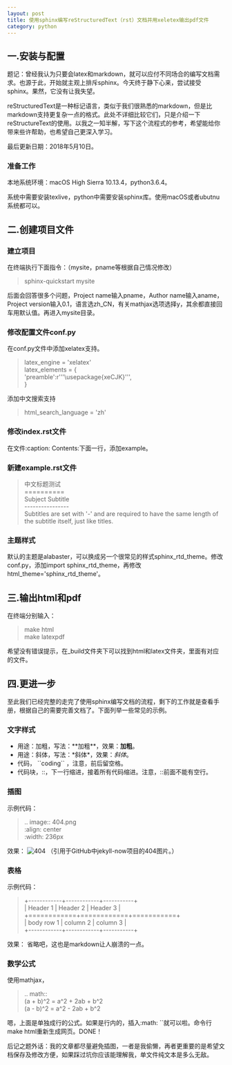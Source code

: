 ```yaml
---
layout: post
title: 使用sphinx编写reStructuredText（rst）文档并用xeletex输出pdf文件
category: python
---
```

## 一.安装与配置
题记：曾经我认为只要会latex和markdown，就可以应付不同场合的编写文档需求。也源于此，开始就主观上排斥sphinx。今天终于静下心来，尝试接受sphinx。果然，它没有让我失望。

reStructuredText是一种标记语言，类似于我们很熟悉的markdown，但是比markdown支持更复杂一点的格式。此处不详细比较它们，只是介绍一下reStructureText的使用。以我之一知半解，写下这个流程式的参考，希望能给你带来些许帮助，也希望自己更深入学习。

最后更新日期：2018年5月10日。

### 准备工作
本地系统环境：macOS High Sierra 10.13.4，python3.6.4。

系统中需要安装texlive，python中需要安装sphinx库。使用macOS或者ubutnu系统都可以。

## 二.创建项目文件
### 建立项目
在终端执行下面指令：（mysite，pname等根据自己情况修改）
> sphinx-quickstart mysite  

后面会回答很多个问题，Project name输入pname，Author name输入aname，Project version输入0.1，语言选zh\_CN，有关mathjax选项选择y，其余都直接回车用默认值。再进入mysite目录。
### 修改配置文件conf.py
在conf.py文件中添加xelatex支持。
> latex\_engine = 'xelatex'  
> latex\_elements = {  
> 'preamble':r'''\usepackage{xeCJK}''',  
> }  

添加中文搜索支持
> html\_search\_language = 'zh'

### 修改index.rst文件
在文件:caption: Contents:下面一行，添加example。
### 新建example.rst文件
> 中文标题测试  
> \==========   
> Subject Subtitle  
> \----------------   
> Subtitles are set with '-' and are required to have the same length 
of the subtitle itself, just like titles.  
> 

### 主题样式
默认的主题是alabaster，可以换成另一个很常见的样式sphinx\_rtd\_theme。修改conf.py，添加import sphinx\_rtd\_theme，再修改html\_theme='sphinx\_rtd\_theme'。

## 三.输出html和pdf
在终端分别输入：
> make html  
> make latexpdf  
> 

希望没有错误提示，在_build文件夹下可以找到html和latex文件夹，里面有对应的文件。

## 四.更进一步
至此我们已经完整的走完了使用sphinx编写文档的流程，剩下的工作就是查看手册，根据自己的需要完善文档了。下面列举一些常见的示例。
### 文字样式
* 用途：加粗，写法：\*\*加粗\*\*，效果：**加粗**。
* 用途：斜体，写法：\*斜体\*，效果：*斜体*。
* 代码， \`\`coding`` ，注意，前后留空格。
* 代码块，::，下一行缩进，接着所有代码缩进。注意，::前面不能有空行。

### 插图
示例代码：
> .. image:: 404.png  
>    :align: center  
>    :width: 236px  

效果：
![404](../images/404.jpg)
（引用于GitHub中jekyll-now项目的404图片。）
### 表格
示例代码：
> +------------+------------+-----------+  
> | Header 1   | Header 2   | Header 3  |  
> +============+============+===========+  
> | body row 1 | column 2   | column 3  |  
> +------------+------------+-----------+

效果：
省略吧，这也是markdown让人崩溃的一点。
### 数学公式
使用mathjax，
> .. math::  
>    (a + b)^2 = a^2 + 2ab + b^2  
>    (a - b)^2 = a^2 - 2ab + b^2  

嗯，上面是单独成行的公式。如果是行内的，插入:math: ``就可以啦。命令行make html重新生成网页。DONE！

后记之题外话：我的文章都尽量避免插图，一者是我偷懒，再者更重要的是希望文档保存及修改方便，如果踩过坑你应该能理解我，单文件纯文本是多么无敌。